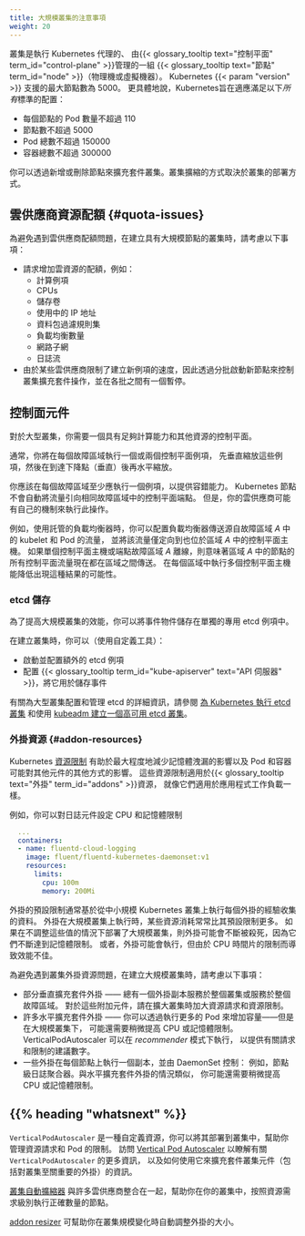 ```yaml
---
title: 大規模叢集的注意事項
weight: 20
---
```


<!-- 
reviewers:
- davidopp
- lavalamp
title: Considerations for large clusters
weight: 20
-->

<!--
A cluster is a set of {{< glossary_tooltip text="nodes" term_id="node" >}} (physical
or virtual machines) running Kubernetes agents, managed by the
{{< glossary_tooltip text="control plane" term_id="control-plane" >}}.
Kubernetes {{< param "version" >}} supports clusters with up to 5000 nodes. More specifically,
Kubernetes is designed to accommodate configurations that meet *all* of the following criteria:
-->
叢集是執行 Kubernetes 代理的、
由{{< glossary_tooltip text="控制平面" term_id="control-plane" >}}管理的一組
{{< glossary_tooltip text="節點" term_id="node" >}}（物理機或虛擬機器）。
Kubernetes {{< param "version" >}} 支援的最大節點數為 5000。
更具體地說，Kubernetes旨在適應滿足以下*所有*標準的配置：

<!--
* No more than 110 pods per node
* No more than 5000 nodes
* No more than 150000 total pods
* No more than 300000 total containers
-->
* 每個節點的 Pod 數量不超過 110
* 節點數不超過 5000
* Pod 總數不超過 150000
* 容器總數不超過 300000

<!-- 
You can scale your cluster by adding or removing nodes. The way you do this depends
on how your cluster is deployed.
-->
你可以透過新增或刪除節點來擴充套件叢集。叢集擴縮的方式取決於叢集的部署方式。

<!--  
## Cloud provider resource quotas {#quota-issues}

To avoid running into cloud provider quota issues, when creating a cluster with many nodes,
consider:
* Requesting a quota increase for cloud resources such as:
    * Computer instances
    * CPUs
    * Storage volumes
    * In-use IP addresses
    * Packet filtering rule sets
    * Number of load balancers
    * Network subnets
    * Log streams
* Gating the cluster scaling actions to brings up new nodes in batches, with a pause
  between batches, because some cloud providers rate limit the creation of new instances.
-->
## 雲供應商資源配額 {#quota-issues}

為避免遇到雲供應商配額問題，在建立具有大規模節點的叢集時，請考慮以下事項：
* 請求增加雲資源的配額，例如：
    * 計算例項
    * CPUs
    * 儲存卷
    * 使用中的 IP 地址
    * 資料包過濾規則集
    * 負載均衡數量
    * 網路子網
    * 日誌流
* 由於某些雲供應商限制了建立新例項的速度，因此透過分批啟動新節點來控制叢集擴充套件操作，並在各批之間有一個暫停。

<!--  
## Control plane components

For a large cluster, you need a control plane with sufficient compute and other
resources.

Typically you would run one or two control plane instances per failure zone,
scaling those instances vertically first and then scaling horizontally after reaching
the point of falling returns to (vertical) scale.
-->
## 控制面元件

對於大型叢集，你需要一個具有足夠計算能力和其他資源的控制平面。

通常，你將在每個故障區域執行一個或兩個控制平面例項，
先垂直縮放這些例項，然後在到達下降點（垂直）後再水平縮放。

<!-- 
You should run at least one instance per failure zone to provide fault-tolerance. Kubernetes
nodes do not automatically steer traffic towards control-plane endpoints that are in the
same failure zone; however, your cloud provider might have its own mechanisms to do this.

For example, using a managed load balancer, you configure the load balancer to send traffic
that originates from the kubelet and Pods in failure zone _A_, and direct that traffic only
to the control plane hosts that are also in zone _A_. If a single control-plane host or
endpoint failure zone _A_ goes offline, that means that all the control-plane traffic for
nodes in zone _A_ is now being sent between zones. Running multiple control plane hosts in
each zone makes that outcome less likely.
-->
你應該在每個故障區域至少應執行一個例項，以提供容錯能力。 
Kubernetes 節點不會自動將流量引向相同故障區域中的控制平面端點。 
但是，你的雲供應商可能有自己的機制來執行此操作。

例如，使用託管的負載均衡器時，你可以配置負載均衡器傳送源自故障區域 _A_ 中的 kubelet 和 Pod 的流量，
並將該流量僅定向到也位於區域 _A_ 中的控制平面主機。 
如果單個控制平面主機或端點故障區域 _A_ 離線，則意味著區域 _A_ 中的節點的所有控制平面流量現在都在區域之間傳送。
在每個區域中執行多個控制平面主機能降低出現這種結果的可能性。

<!--
### etcd storage
-->
### etcd 儲存

<!--
To improve performance of large clusters, you can store Event objects in a separate
dedicated etcd instance.
-->
為了提高大規模叢集的效能，你可以將事件物件儲存在單獨的專用 etcd 例項中。

<!--
When creating a cluster, you can (using custom tooling):

* start and configure additional etcd instance
* configure the {{< glossary_tooltip term_id="kube-apiserver" text="API server" >}} to use it for storing events
-->
在建立叢集時，你可以（使用自定義工具）：

* 啟動並配置額外的 etcd 例項
* 配置 {{< glossary_tooltip term_id="kube-apiserver" text="API 伺服器" >}}，將它用於儲存事件

<!--
See [Operating etcd clusters for Kubernetes](/docs/tasks/administer-cluster/configure-upgrade-etcd/) and
[Set up a High Availability etcd cluster with kubeadm](/docs/setup/production-environment/tools/kubeadm/setup-ha-etcd-with-kubeadm/)
for details on configuring and managing etcd for a large cluster.
-->
有關為大型叢集配置和管理 etcd 的詳細資訊，請參閱
[為 Kubernetes 執行 etcd 叢集](/zh-cn/docs/tasks/administer-cluster/configure-upgrade-etcd/)
和使用 [kubeadm 建立一個高可用 etcd 叢集](/zh-cn/docs/setup/production-environment/tools/kubeadm/setup-ha-etcd-with-kubeadm/)。

<!--
### Addon Resources
-->
### 外掛資源   {#addon-resources}

<!--
Kubernetes [resource limits](/docs/concepts/configuration/manage-resources-containers/)
help to minimize the impact of memory leaks and other ways that pods and containers can
impact on other components. These resource limits apply to
{{< glossary_tooltip text="addon" term_id="addons" >}} resources just as they apply to application workloads.

  For example, you can set CPU and memory limits for a logging component:
-->
Kubernetes [資源限制](/zh-cn/docs/concepts/configuration/manage-resources-containers/)
有助於最大程度地減少記憶體洩漏的影響以及 Pod 和容器可能對其他元件的其他方式的影響。
這些資源限制適用於{{< glossary_tooltip text="外掛" term_id="addons" >}}資源，
就像它們適用於應用程式工作負載一樣。

例如，你可以對日誌元件設定 CPU 和記憶體限制

```yaml
  ...
  containers:
  - name: fluentd-cloud-logging
    image: fluent/fluentd-kubernetes-daemonset:v1
    resources:
      limits:
        cpu: 100m
        memory: 200Mi
```

<!-- 
Addons' default limits are typically based on data collected from experience running
each addon on small or medium Kubernetes clusters. When running on large
clusters, addons often consume more of some resources than their default limits.
If a large cluster is deployed without adjusting these values, the addon(s)
may continuously get killed because they keep hitting the memory limit.
Alternatively, the addon may run but with poor performance due to CPU time
slice restrictions.
-->
外掛的預設限制通常基於從中小規模 Kubernetes 叢集上執行每個外掛的經驗收集的資料。
外掛在大規模叢集上執行時，某些資源消耗常常比其預設限制更多。
如果在不調整這些值的情況下部署了大規模叢集，則外掛可能會不斷被殺死，因為它們不斷達到記憶體限制。
或者，外掛可能會執行，但由於 CPU 時間片的限制而導致效能不佳。

<!--  
To avoid running into cluster addon resource issues, when creating a cluster with
many nodes, consider the following:

* Some addons scale vertically - there is one replica of the addon for the cluster
  or serving a whole failure zone. For these addons, increase requests and limits
  as you scale out your cluster.
* Many addons scale horizontally - you add capacity by running more pods - but with
  a very large cluster you may also need to raise CPU or memory limits slightly.
  The VerticalPodAutoscaler can run in _recommender_ mode to provide suggested
  figures for requests and limits.
* Some addons run as one copy per node, controlled by a {{< glossary_tooltip text="DaemonSet"
  term_id="daemonset" >}}: for example, a node-level log aggregator. Similar to
  the case with horizontally-scaled addons, you may also need to raise CPU or memory
  limits slightly.
-->
為避免遇到叢集外掛資源問題，在建立大規模叢集時，請考慮以下事項：

* 部分垂直擴充套件外掛 —— 總有一個外掛副本服務於整個叢集或服務於整個故障區域。
  對於這些附加元件，請在擴大叢集時加大資源請求和資源限制。
* 許多水平擴充套件外掛 —— 你可以透過執行更多的 Pod 來增加容量——但是在大規模叢集下，
  可能還需要稍微提高 CPU 或記憶體限制。
  VerticalPodAutoscaler 可以在 _recommender_ 模式下執行，
  以提供有關請求和限制的建議數字。
* 一些外掛在每個節點上執行一個副本，並由 DaemonSet 控制：
  例如，節點級日誌聚合器。與水平擴充套件外掛的情況類似，
  你可能還需要稍微提高 CPU 或記憶體限制。

<!-- 
## {{% heading "whatsnext" %}}

`VerticalPodAutoscaler` is a custom resource that you can deploy into your cluster
to help you manage resource requests and limits for pods.  
Visit [Vertical Pod Autoscaler](https://github.com/kubernetes/autoscaler/tree/master/vertical-pod-autoscaler#readme)
to learn more about `VerticalPodAutoscaler` and how you can use it to scale cluster
components, including cluster-critical addons.

The [cluster autoscaler](https://github.com/kubernetes/autoscaler/tree/master/cluster-autoscaler#readme)
integrates with a number of cloud providers to help you run the right number of
nodes for the level of resource demand in your cluster.
-->
## {{% heading "whatsnext" %}}

`VerticalPodAutoscaler` 是一種自定義資源，你可以將其部署到叢集中，幫助你管理資源請求和 Pod 的限制。
訪問 [Vertical Pod Autoscaler](https://github.com/kubernetes/autoscaler/tree/master/vertical-pod-autoscaler#readme)
以瞭解有關 `VerticalPodAutoscaler` 的更多資訊，
以及如何使用它來擴充套件叢集元件（包括對叢集至關重要的外掛）的資訊。

[叢集自動擴縮器](https://github.com/kubernetes/autoscaler/tree/master/cluster-autoscaler#readme)
與許多雲供應商整合在一起，幫助你在你的叢集中，按照資源需求級別執行正確數量的節點。

<!-- 
The [addon resizer](https://github.com/kubernetes/autoscaler/tree/master/addon-resizer#readme)
helps you in resizing the addons automatically as your cluster's scale changes.
-->

[addon resizer](https://github.com/kubernetes/autoscaler/tree/master/addon-resizer#readme)
可幫助你在叢集規模變化時自動調整外掛的大小。

